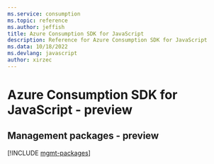 ```yaml
---
ms.service: consumption
ms.topic: reference
ms.author: jeffish
title: Azure Consumption SDK for JavaScript
description: Reference for Azure Consumption SDK for JavaScript
ms.data: 10/18/2022
ms.devlang: javascript
author: xirzec
---
```

# Azure Consumption SDK for JavaScript - preview

## Management packages - preview
[!INCLUDE [mgmt-packages](consumption-mgmt-index.md)]